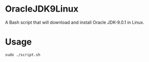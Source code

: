 # OracleJDK9Linux
 A Bash script that will download and install Oracle JDK-9.0.1 in Linux.
# Usage
`sudo ./script.sh`
